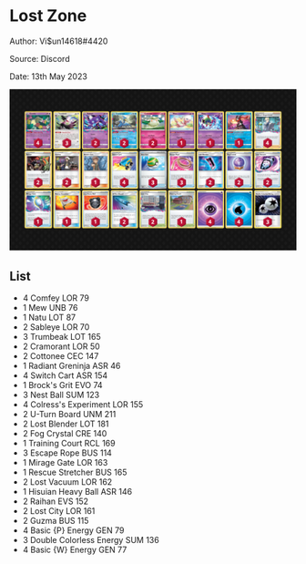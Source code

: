 # Lost Zone

Author: Vi$un14618#4420

Source: Discord

Date: 13th May 2023

![decklist](../../images/SVI/Lost%20Zone/1-%20Lost%20Zone.png)

## List

* 4 Comfey LOR 79
* 1 Mew UNB 76
* 1 Natu LOT 87
* 2 Sableye LOR 70
* 3 Trumbeak LOT 165
* 2 Cramorant LOR 50
* 2 Cottonee CEC 147
* 1 Radiant Greninja ASR 46
* 4 Switch Cart ASR 154
* 1 Brock's Grit EVO 74
* 3 Nest Ball SUM 123
* 4 Colress's Experiment LOR 155
* 2 U-Turn Board UNM 211
* 2 Lost Blender LOT 181
* 2 Fog Crystal CRE 140
* 1 Training Court RCL 169
* 3 Escape Rope BUS 114
* 1 Mirage Gate LOR 163
* 1 Rescue Stretcher BUS 165
* 2 Lost Vacuum LOR 162
* 1 Hisuian Heavy Ball ASR 146
* 2 Raihan EVS 152
* 2 Lost City LOR 161
* 2 Guzma BUS 115
* 4 Basic {P} Energy GEN 79
* 3 Double Colorless Energy SUM 136
* 4 Basic {W} Energy GEN 77
